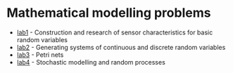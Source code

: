 # Mathematical modelling problems

* [lab1](https://github.com/SingularityUrBrain/math-modelling/tree/main/lab1) - Construction and research of sensor characteristics for basic random variables
* [lab2](https://github.com/SingularityUrBrain/math-modelling/tree/main/lab2) - Generating systems of continuous and discrete random variables
* [lab3](https://github.com/SingularityUrBrain/math-modelling/tree/main/lab3) - Petri nets
* [lab4](https://github.com/SingularityUrBrain/math-modelling/tree/main/lab4) - Stochastic modelling and random processes
